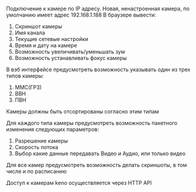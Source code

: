 Подключение к камере по IP адресу. Новая, ненастроенная камера, по умолчанию имеет адрес 192.168.1.188
В браузере вывести:
1. Скриншот камеры
2. Имя канала
3. Текущие сетевые настройки
4. Время и дату на камере
5. Возможность увеличивать/уменьшать зум
6. Возможность устанавливать фокус камеры
 
В вэб интерфейсе предусмотреть возможность указывать один из трех типов камеры:
1. ММС(ГРЗ)
2. ВВН
3. ПВН

Камеры должны быть отсортированы согласно этим типам

Для каждого типа камеры предусмотреть возможность пакетного изменения следующих параметров:
1. Разрешение камеры
2. Скорость потока
3. Выбор какие данные передавать Видео и Аудио, или только видео

Для все камер предусмотреть возможность делать скриншоты, в том числе и по расписанию

Доступ к камерам keno осуществляется через HTTP API







